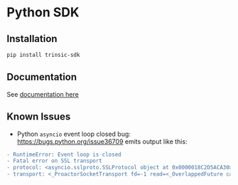 # Python SDK

## Installation

```bash
pip install trinsic-sdk
```

## Documentation

See [documentation here](https://docs-v2.trinsic.id/)

## Known Issues
* Python `asyncio` event loop closed bug: https://bugs.python.org/issue36709 emits output like this:
```diff
- RuntimeError: Event loop is closed
- Fatal error on SSL transport
- protocol: <asyncio.sslproto.SSLProtocol object at 0x0000018C2D5ACA30>
- transport: <_ProactorSocketTransport fd=-1 read=<_OverlappedFuture cancelled>>
```